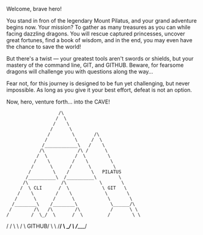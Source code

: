 Welcome, brave hero!

You stand in fron of the legendary Mount Pilatus, and your grand adventure begins now. Your mission? To gather as many treasures as you can while facing dazzling dragons. You will rescue captured princesses, uncover great fortunes, find a book of wisdom, and in the end, you may even have the chance to save the world!

But there's a twist — your greatest tools aren't swords or shields, but your mastery of the command line, GIT, and GITHUB. Beware, for fearsome dragons will challenge you with questions along the way…

Fear not, for this journey is designed to be fun yet challenging, but never impossible. As long as you give it your best effort, defeat is not an option.

Now, hero, venture forth… into the CAVE!

                       /\                                    
                      /  \                                    
                     /    \                                   
                    /      \                                  
                   /        \       /\                   
                  /          \     /  \               
                 /____________\   /    \        
                /\            /\ /      \         
               /  \          /  \        \       
              /    \        /    \        \    
             /      \      /      \        \      
            /        \    /        \   PILATUS   
           /__________\  /__________\        \   
          /\            /\            \       \   
         /  \ CLI      /  \            \ GIT   \    
        /    \        /    \            \       \   
       /      \      /      \            \       \   
      /________\    /________\            \______/\  
     /        /\   /\        /\           /      \ \  
    /        /  \_/  \      /  \         /        \ \  
   /        /    \    \    /    \ GITHUB/          \ \ 
  /________/      \    \__/      \     /____________\/   